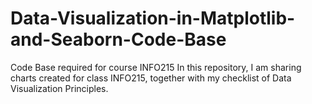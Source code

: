 # Data-Visualization-in-Matplotlib-and-Seaborn-Code-Base
Code Base required for course INFO215
In this repository, I am sharing charts created for class INFO215, together with my checklist of Data Visualization Principles. 
